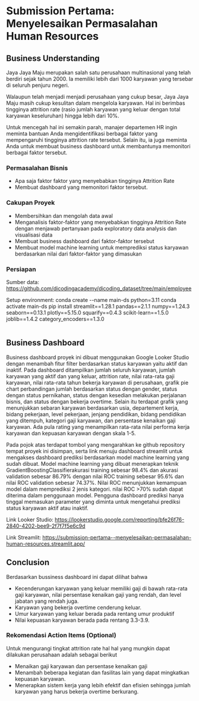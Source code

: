 # Submission Pertama: Menyelesaikan Permasalahan Human Resources

## Business Understanding

Jaya Jaya Maju merupakan salah satu perusahaan multinasional yang telah berdiri sejak tahun 2000. Ia memiliki lebih dari 1000 karyawan yang tersebar di seluruh penjuru negeri. 

Walaupun telah menjadi menjadi perusahaan yang cukup besar, Jaya Jaya Maju masih cukup kesulitan dalam mengelola karyawan. Hal ini berimbas tingginya attrition rate (rasio jumlah karyawan yang keluar dengan total karyawan keseluruhan) hingga lebih dari 10%.

Untuk mencegah hal ini semakin parah, manajer departemen HR ingin meminta bantuan Anda mengidentifikasi berbagai faktor yang mempengaruhi tingginya attrition rate tersebut. Selain itu, ia juga meminta Anda untuk membuat business dashboard untuk membantunya memonitori berbagai faktor tersebut.

### Permasalahan Bisnis

- Apa saja faktor faktor yang menyebabkan tingginya Attrition Rate
- Membuat dashboard yang memonitori faktor tersebut.

### Cakupan Proyek

- Membersihkan dan mengolah data awal
- Menganalisis faktor-faktor yang menyebabkan tingginya Attrition Rate dengan menjawab pertanyaan pada exploratory data analysis dan visualisasi data
- Membuat business dashboard dari faktor-faktor tersebut
- Membuat model machine learning untuk memprediksi status karyawan berdasarkan nilai dari faktor-faktor yang dimasukan

### Persiapan

Sumber data: https://github.com/dicodingacademy/dicoding_dataset/tree/main/employee

Setup environment: 
conda create --name main-ds python=3.11
conda activate main-ds
pip install streamlit==1.28.1 pandas==2.1.1 numpy==1.24.3 seaborn==0.13.1 plotly==5.15.0 squarify==0.4.3 scikit-learn==1.5.0 joblib==1.4.2 category_encoders==1.3.0

```

```

## Business Dashboard

Business dashboard proyek ini dibuat menggunakan Google Looker Studio dengan menambah fitur filter berdasarkan status karyawan yaitu aktif dan inaktif. Pada dashboard ditampilkan jumlah seluruh karyawan, jumlah karyawan yang aktif dan yang keluar, attrition rate, nilai rata-rata gaji karyawan, nilai rata-rata tahun bekerja karyawan di perusahaan, grafik pie chart perbandingan jumlah berdasarkan status dengan gender, status dengan status pernikahan, status dengan kesedian melakukan perjalanan bisnis, dan status dengan bekerja overtime. Selain itu terdapat grafik yang menunjukkan sebaran karyawan berdasarkan usia, departement kerja, bidang pekerjaan, level pekerjaan, jenjang pendidikan, bidang pendidikan yang ditempuh, kategori gaji karyawan, dan persentase kenaikan gaji karyawan. Ada pula rating yang menampilkan rata-rata nilai performa kerja karyawan dan kepuasan karyawan dengan skala 1-5. 

Pada pojok atas terdapat tombol yang mengarahkan ke github repository tempat proyek ini disimpan, serta link menuju dashboard streamlit untuk mengakses dashboard prediksi berdasarkan model machine learning yang sudah dibuat. Model machine learning yang dibuat menerapkan teknik GradientBoostingClassifierakurasi training sebesar 98.4% dan akurasi validation sebesar 86.79% dengan nilai ROC training sebesar 95.6% dan nilai ROC validation sebesar 74.37%. Nilai ROC menunjukkan kemampuan model dalam memprediksi 2 jenis kategori. nilai ROC >70% sudah dapat diterima dalam penggunaan model. Pengguna dashboard prediksi hanya tinggal memasukan parameter yang diminta untuk mengetahui prediksi status karyawan aktif atau inaktif.

Link Looker Studio: https://lookerstudio.google.com/reporting/bfe26f76-2840-4202-bee9-2f7f7f5e6c9d

Link Streamlit: https://submission-pertama--menyelesaikan-permasalahan-human-resources.streamlit.app/

## Conclusion

Berdasarkan bussiness dashboard ini dapat dilihat bahwa
- Kecenderungan karyawan yang keluar memiliki gaji di bawah rata-rata gaji karyawan, nilai persentase kenaikan gaji yang rendah, dan level jabatan yang rendah juga.
- Karyawan yang bekerja overtime cenderung keluar.
- Umur karyawan yang keluar berada pada rentang umur produktif
- Nilai kepuasan karyawan berada pada rentang 3.3-3.9.

### Rekomendasi Action Items (Optional)

Untuk mengurangi tingkat attrition rate hal hal yang mungkin dapat dilakukan perusahaan adalah sebagai berikut
- Menaikan gaji karyawan dan persentase kenaikan gaji 
- Menambah beberapa kegiatan dan fasilitas lain yang dapat mingkatkan kepuasan karyawan.
- Menerapkan sistem kerja yang lebih efektif dan efisien sehingga jumlah karyawan yang harus bekerja overtime berkurang.
